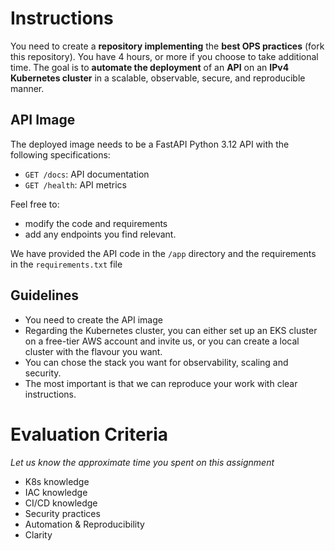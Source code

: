 # Instructions

You need to create a **repository implementing** the **best OPS practices** (fork this repository).
You have 4 hours, or more if you choose to take additional time.
The goal is to **automate the deployment** of an **API** on an **IPv4 Kubernetes cluster** in a scalable, observable, secure, and reproducible manner.

## API Image

The deployed image needs to be a FastAPI Python 3.12 API with the following specifications:
- `GET /docs`: API documentation
- `GET /health`: API metrics

Feel free to:
- modify the code and requirements
- add any endpoints you find relevant.

We have provided the API code in the `/app` directory and the requirements in the `requirements.txt` file

## Guidelines

- You need to create the API image
- Regarding the Kubernetes cluster, you can either set up an EKS cluster on a free-tier AWS account and invite us, or you can create a local cluster with the flavour you want.
- You can chose the stack you want for observability, scaling and security.
- The most important is that we can reproduce your work with clear instructions.

# Evaluation Criteria

*Let us know the approximate time you spent on this assignment*

- K8s knowledge
- IAC knowledge
- CI/CD knowledge
- Security practices
- Automation & Reproducibility
- Clarity

